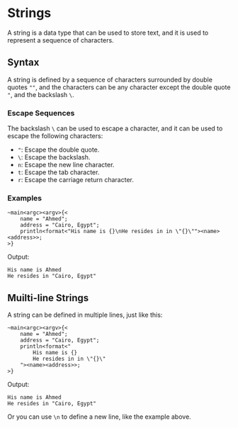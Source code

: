 # Strings
A string is a data type that can be used to store text, and it is used to represent a sequence of characters.

## Syntax
A string is defined by a sequence of characters surrounded by double quotes `""`, and the characters can be any character except the double quote `"`, and the backslash `\`.

### Escape Sequences
The backslash `\` can be used to escape a character, and it can be used to escape the following characters:
- `"`: Escape the double quote.
- `\`: Escape the backslash.
- `n`: Escape the new line character.
- `t`: Escape the tab character.
- `r`: Escape the carriage return character.

### Examples
```ocypode
~main<argc><argv>{<
    name = "Ahmed";
    address = "Cairo, Egypt";
    println<format<"His name is {}\nHe resides in in \"{}\""><name><address>>;
>}
```
Output:
```text
His name is Ahmed
He resides in "Cairo, Egypt"
```

## Muilti-line Strings
A string can be defined in multiple lines, just like this:
```ocypode
~main<argc><argv>{<
    name = "Ahmed";
    address = "Cairo, Egypt";
    println<format<"
        His name is {}
        He resides in in \"{}\"
    "><name><address>>;
>}
```
Output:
```text
His name is Ahmed
He resides in "Cairo, Egypt"
```

Or you can use `\n` to define a new line, like the example above.
